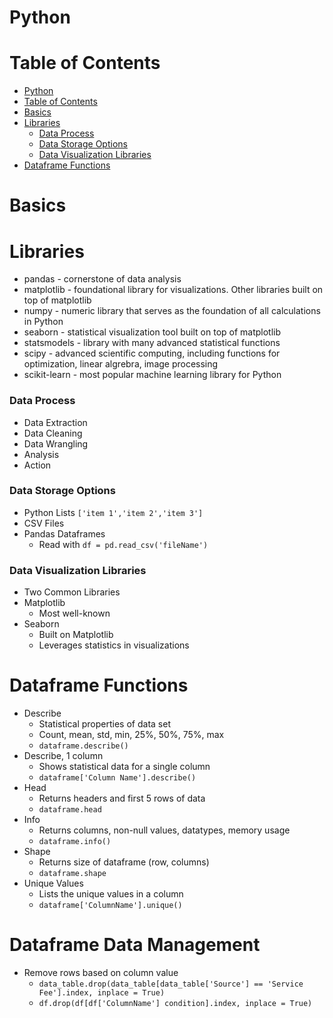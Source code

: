 # Python

# Table of Contents

- [Python](#python)
- [Table of Contents](#table-of-contents)
- [Basics](#basics)
- [Libraries](#libraries)
    - [Data Process](#data-process)
    - [Data Storage Options](#data-storage-options)
    - [Data Visualization Libraries](#data-visualization-libraries)
- [Dataframe Functions](#dataframe-functions)


# Basics

# Libraries

- pandas - cornerstone of data analysis
- matplotlib - foundational library for visualizations. Other libraries built on top of matplotlib
- numpy - numeric library that serves as the foundation of all calculations in Python
- seaborn - statistical visualization tool built on top of matplotlib
- statsmodels - library with many advanced statistical functions
- scipy - advanced scientific computing, including functions for optimization, linear algrebra, image processing
- scikit-learn - most popular machine learning library for Python

### Data Process

- Data Extraction
- Data Cleaning
- Data Wrangling
- Analysis
- Action

### Data Storage Options

- Python Lists `['item 1','item 2','item 3']`
- CSV Files
- Pandas Dataframes
  - Read with `df = pd.read_csv('fileName')`

### Data Visualization Libraries

- Two Common Libraries
- Matplotlib
  - Most well-known
- Seaborn
  - Built on Matplotlib
  - Leverages statistics in visualizations

# Dataframe Functions

- Describe
  - Statistical properties of data set
  - Count, mean, std, min, 25%, 50%, 75%, max
  - `dataframe.describe()`
- Describe, 1 column
  - Shows statistical data for a single column
  - `dataframe['Column Name'].describe()`
- Head
  - Returns headers and first 5 rows of data
  - `dataframe.head`
- Info
  - Returns columns, non-null values, datatypes, memory usage
  - `dataframe.info()`
- Shape
  - Returns size of dataframe (row, columns)
  - `dataframe.shape`
- Unique Values
  - Lists the unique values in a column
  - `dataframe['ColumnName'].unique()`

# Dataframe Data Management

- Remove rows based on column value
  - `data_table.drop(data_table[data_table['Source'] == 'Service Fee'].index, inplace = True)`
  - `df.drop(df[df['ColumnName'] condition].index, inplace = True)`








